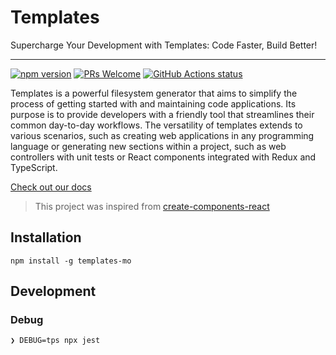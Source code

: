 # Templates

Supercharge Your Development with Templates: Code Faster, Build Better!

---


<p>
<a href="https://www.npmjs.com/package/templates-mo"><img src="https://img.shields.io/npm/v/templates-mo.svg?style=flat" alt="npm version"></a>
<a href="CONTRIBUTING.md#pull-requests"><img src="https://img.shields.io/badge/PRs-welcome-brightgreen.svg" alt="PRs Welcome"></a>
<a href="https://github.com/marcellino-ornelas/templates/actions/workflows/tests.yml"><img src="https://github.com/marcellino-ornelas/templates/actions/workflows/tests.yml/badge.svg" alt="GitHub Actions status"></a>
</p>

Templates is a powerful filesystem generator that aims to simplify the process of getting started with and maintaining code applications. Its purpose is to provide developers with a friendly tool that streamlines their common day-to-day workflows. The versatility of templates extends to various scenarios, such as creating web applications in any programming language or generating new sections within a project, such as web controllers with unit tests or React components integrated with Redux and TypeScript.

[Check out our docs](https://marcellino-ornelas.github.io/templates/)

> This project was inspired from [create-components-react](https://github.com/marcellino-ornelas/create-components-react)


## Installation

```
npm install -g templates-mo
```

## Development

### Debug

```
❯ DEBUG=tps npx jest
```

<!-- (Template Processing System) -->
